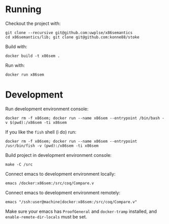 Running
=======

Checkout the project with:

    git clone --recursive git@github.com:uwplse/x86semantics
    cd x86semantics/lib; git clone git@github.com:konne88/stoke

Build with: 

    docker build -t x86sem .

Run with:

    docker run x86sem

Development
===========

Run development environment console:
    
    docker rm -f x86sem; docker run --name x86sem --entrypoint /bin/bash -v $(pwd):/x86sem -ti x86sem

If you like the `fish` shell (i do) run:

    docker rm -f x86sem; docker run --name x86sem --entrypoint /usr/bin/fish -v (pwd):/x86sem -ti x86sem

Build project in development environment console:
    
    make -C /src

Connect emacs to development environment locally:

    emacs /docker:x86sem:/src/coq/Compare.v

Connect emacs to development environment remotely:

    emacs "/ssh:user@machine|docker:x86sem:/src/coq/Compare.v"

Make sure your emacs has `ProofGeneral` and `docker-tramp` installed, and
`enable-remote-dir-locals` must be set.

